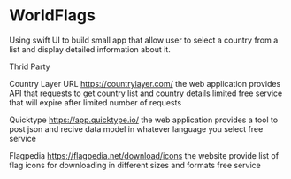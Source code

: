 # WorldFlags

Using swift UI to build small app that allow user to select a country from a list and display detailed information about it.

Thrid Party

Country Layer 
URL https://countrylayer.com/ 
the web application provides API that requests to get country list and country details
limited free service that will expire after limited number of requests

Quicktype
https://app.quicktype.io/
the web application provides a tool to post json and recive data model in whatever language you select
free service 

Flagpedia
https://flagpedia.net/download/icons
the website provide list of flag icons for downloading in different sizes and formats
free service 


